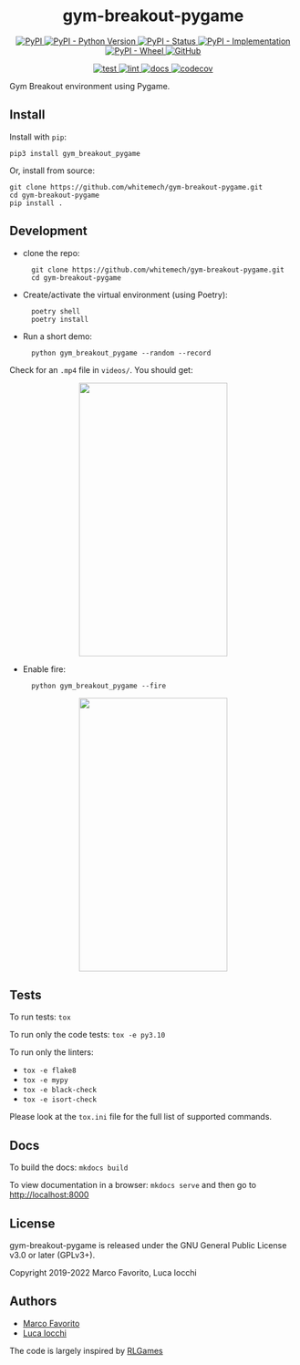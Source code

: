<h1 align="center">
  <b>gym-breakout-pygame</b>
</h1>

<p align="center">
  <a href="https://pypi.org/project/gym-breakout-pygame">
    <img alt="PyPI" src="https://img.shields.io/pypi/v/gym-breakout-pygame">
  </a>
  <a href="https://pypi.org/project/gym-breakout-pygame">
    <img alt="PyPI - Python Version" src="https://img.shields.io/pypi/pyversions/gym-breakout-pygame" />
  </a>
  <a href="">
    <img alt="PyPI - Status" src="https://img.shields.io/pypi/status/gym-breakout-pygame" />
  </a>
  <a href="">
    <img alt="PyPI - Implementation" src="https://img.shields.io/pypi/implementation/gym-breakout-pygame">
  </a>
  <a href="">
    <img alt="PyPI - Wheel" src="https://img.shields.io/pypi/wheel/gym-breakout-pygame">
  </a>
  <a href="https://github.com/whitemech/gym-breakout-pygame/blob/master/LICENSE">
    <img alt="GitHub" src="https://img.shields.io/github/license/whitemech/gym-breakout-pygame">
  </a>
</p>
<p align="center">
  <a href="">
    <img alt="test" src="https://github.com/whitemech/gym-breakout-pygame/workflows/test/badge.svg">
  </a>
  <a href="">
    <img alt="lint" src="https://github.com/whitemech/gym-breakout-pygame/workflows/lint/badge.svg">
  </a>
  <a href="">
    <img alt="docs" src="https://github.com/whitemech/gym-breakout-pygame/workflows/docs/badge.svg">
  </a>
  <a href="https://codecov.io/gh/whitemech/gym-breakout-pygame">
    <img alt="codecov" src="https://codecov.io/gh/whitemech/gym-breakout-pygame/branch/master/graph/badge.svg?token=FG3ATGP5P5">
  </a>
</p>


Gym Breakout environment using Pygame.

## Install

Install with `pip`:

    pip3 install gym_breakout_pygame
    
Or, install from source:

    git clone https://github.com/whitemech/gym-breakout-pygame.git
    cd gym-breakout-pygame
    pip install .


## Development

- clone the repo:

        git clone https://github.com/whitemech/gym-breakout-pygame.git
        cd gym-breakout-pygame
    
- Create/activate the virtual environment (using Poetry):

        poetry shell
        poetry install
    
- Run a short demo:

        python gym_breakout_pygame --random --record
      
Check for an `.mp4` file in `videos/`. You should get:

<p align="center">
  <img width="260" height="480" src="https://raw.githubusercontent.com/whitemech/gym-breakout-pygame/develop/docs/breakout-example.gif"></p>


- Enable fire:

        python gym_breakout_pygame --fire

<p align="center">
  <img width="260" height="480" src="https://raw.githubusercontent.com/whitemech/gym-breakout-pygame/develop/docs/breakout-example-fire.gif">
</p>


## Tests

To run tests: `tox`

To run only the code tests: `tox -e py3.10`

To run only the linters: 
- `tox -e flake8`
- `tox -e mypy`
- `tox -e black-check`
- `tox -e isort-check`

Please look at the `tox.ini` file for the full list of supported commands. 

## Docs

To build the docs: `mkdocs build`

To view documentation in a browser: `mkdocs serve`
and then go to [http://localhost:8000](http://localhost:8000)

## License

gym-breakout-pygame is released under the GNU General Public License v3.0 or later (GPLv3+).

Copyright 2019-2022 Marco Favorito, Luca Iocchi

## Authors

- [Marco Favorito](https://marcofavorito.me/)
- [Luca Iocchi](https://github.com/iocchi)

The code is largely inspired by [RLGames](https://github.com/iocchi/RLGames.git)

